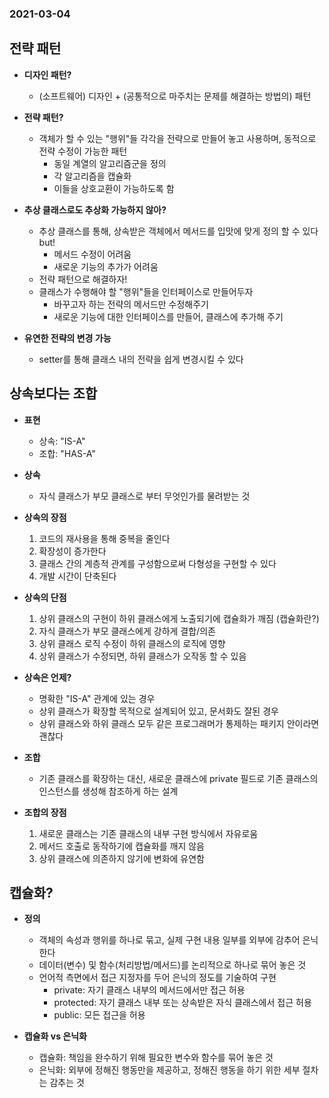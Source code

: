 ### 2021-03-04

## 전략 패턴
- __디자인 패턴?__
    - (소프트웨어) 디자인 + (공통적으로 마주치는 문제를 해결하는 방법의) 패턴

- __전략 패턴?__
    - 객체가 할 수 있는 "행위"들 각각을 전략으로 만들어 놓고 사용하며, 동적으로 전략 수정이 가능한 패턴
        - 동일 계열의 알고리즘군을 정의
        - 각 알고리즘을 캡슐화
        - 이들을 상호교환이 가능하도록 함

- __추상 클래스로도 추상화 가능하지 않아?__
    - 추상 클래스를 통해, 상속받은 객체에서 메서드를 입맛에 맞게 정의 할 수 있다 but! 
        - 메서드 수정이 어려움
        - 새로운 기능의 추가가 어려움
    - 전략 패턴으로 해결하자!
    - 클래스가 수행해야 할 "행위"들을 인터페이스로 만들어두자
        - 바꾸고자 하는 전략의 메서드만 수정해주기
        - 새로운 기능에 대한 인터페이스를 만들어, 클래스에 추가해 주기

- __유연한 전략의 변경 가능__
    - setter를 통해 클래스 내의 전략을 쉽게 변경시킬 수 있다

## 상속보다는 조합
- __표현__
    - 상속: "IS-A"
    - 조합: "HAS-A"

- __상속__
    - 자식 클래스가 부모 클래스로 부터 무엇인가를 물려받는 것

- __상속의 장점__
    1. 코드의 재사용을 통해 중복을 줄인다
    2. 확장성이 증가한다
    3. 클래스 간의 계층적 관계를 구성함으로써 다형성을 구현할 수 있다
    4. 개발 시간이 단축된다

- __상속의 단점__
    1. 상위 클래스의 구현이 하위 클래스에게 노출되기에 캡슐화가 깨짐 (캡슐화란?)
    2. 자식 클래스가 부모 클래스에게 강하게 결합/의존
    3. 상위 클래스 로직 수정이 하위 클래스의 로직에 영향
    4. 상위 클래스가 수정되면, 하위 클래스가 오작동 할 수 있음
    
- __상속은 언제?__
    - 명확한 "IS-A" 관계에 있는 경우
    - 상위 클래스가 확장할 목적으로 설계되어 있고, 문서화도 잘된 경우
    - 상위 클래스와 하위 클래스 모두 같은 프로그래머가 통제하는 패키지 안이라면 괜찮다
    
- __조합__
    - 기존 클래스를 확장하는 대신, 새로운 클래스에 private 필드로 기존 클래스의 인스턴스를 생성해 참조하게 하는 설계
    
- __조합의 장점__
    1. 새로운 클래스는 기존 클래스의 내부 구현 방식에서 자유로움
    2. 메서드 호출로 동작하기에 캡슐화를 깨지 않음
    3. 상위 클래스에 의존하지 않기에 변화에 유연함

## 캡슐화?
- __정의__
    - 객체의 속성과 행위를 하나로 묶고, 실제 구현 내용 일부를 외부에 감추어 은닉한다
    - 데이터(변수) 및 함수(처리방법/메서드)를 논리적으로 하나로 묶어 놓은 것
    - 언어적 측면에서 접근 지정자를 두어 은닉의 정도를 기술하여 구현
        - private: 자기 클래스 내부의 메서드에서만 접근 허용
        - protected: 자기 클래스 내부 또는 상속받은 자식 클래스에서 접근 허용
        - public: 모든 접근을 허용

- __캡슐화 vs 은닉화__
    - 캡슐화: 책임을 완수하기 위해 필요한 변수와 함수를 묶어 놓은 것
    - 은닉화: 외부에 정해진 행동만을 제공하고, 정해진 행동을 하기 위한 세부 절차는 감추는 것 
